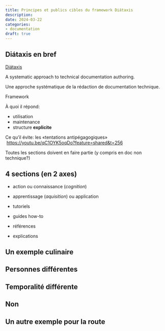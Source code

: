 ```yaml
---
title: Principes et publics cibles du framework Diátaxis
description: 
date: 2024-03-22
categories:
- documentation
draft: true
---
```



## Diátaxis en bref
 
[Diátaxis](https://diataxis.fr/)

A systematic approach to technical documentation authoring.

Une approche systématique de la rédaction de documentation technique.

Framework

À quoi il répond:

- utilisation
- maintenance
- structure **explicite**

Ce qu’il évite: les «tentations antipégagogiques» 
 https://youtu.be/qC1OYK5oqDo?feature=shared&t=256

Toutes les sections doivent en faire partie (y compris en doc non technique?)

## 4 sections (en 2 axes)

- action ou connaissance (*cognition*)
- apprentissage (*aquisition*) ou application

- tutoriels
- guides how-to
- références
- explications

## Un exemple culinaire

## Personnes différentes

## Temporalité différente 

## Non 

## Un autre exemple pour la route